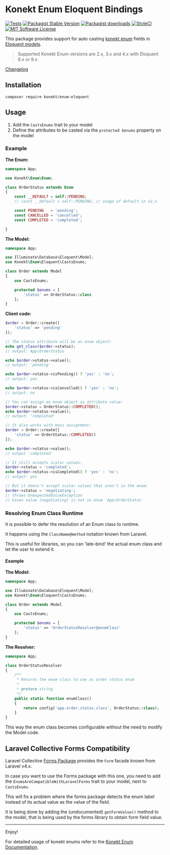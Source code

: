 # Konekt Enum Eloquent Bindings


[![Tests](https://img.shields.io/github/actions/workflow/status/artkonekt/enum-eloquent/tests.yml?branch=master&style=flat-square)](https://github.com/artkonekt/enum-eloquent/actions?query=workflow%3Atests)
[![Packagist Stable Version](https://img.shields.io/packagist/v/konekt/enum-eloquent.svg?style=flat-square&label=stable)](https://packagist.org/packages/konekt/enum-eloquent)
[![Packagist downloads](https://img.shields.io/packagist/dt/konekt/enum-eloquent.svg?style=flat-square)](https://packagist.org/packages/konekt/enum-eloquent)
[![StyleCI](https://styleci.io/repos/105900484/shield?branch=master)](https://styleci.io/repos/105900484)
[![MIT Software License](https://img.shields.io/badge/license-MIT-blue.svg?style=flat-square)](LICENSE)

This package provides support for auto casting [konekt enum](https://konekt.dev/enum) fields in [Eloquent models](https://laravel.com/docs/9.x/eloquent-mutators).

> Supported Konekt Enum versions are 2.x, 3.x and 4.x with Eloquent 8.x or 9.x

[Changelog](Changelog.md)

## Installation

`composer require konekt/enum-eloquent`

## Usage

1. Add the `CastsEnums` trait to your model
2. Define the attributes to be casted via the `protected $enums` property on the model

### Example

**The Enum:**

```php
namespace App;

use Konekt\Enum\Enum;

class OrderStatus extends Enum
{
    const __DEFAULT = self::PENDING; 
    // const __default = self::PENDING; // usage of default in v2.x 

    const PENDING   = 'pending';
    const CANCELLED = 'cancelled';
    const COMPLETED = 'completed';

}
```

**The Model:**

```php
namespace App;

use Illuminate\Database\Eloquent\Model;
use Konekt\Enum\Eloquent\CastsEnums;

class Order extends Model
{
    use CastsEnums;

    protected $enums = [
        'status' => OrderStatus::class
    ];
}
```

**Client code:**
```php
$order = Order::create([
    'status' => 'pending'
]);

// The status attribute will be an enum object:
echo get_class($order->status);
// output: App\OrderStatus

echo $order->status->value();
// output: 'pending'

echo $order->status->isPending() ? 'yes' : 'no';
// output: yes

echo $order->status->isCancelled() ? 'yes' : 'no';
// output: no

// You can assign an enum object as attribute value:
$order->status = OrderStatus::COMPLETED();
echo $order->status->value();
// output: 'completed'

// It also works with mass assignment:
$order = Order::create([
    'status' => OrderStatus::COMPLETED()    
]);

echo $order->status->value();
// output 'completed'

// It still accepts scalar values:
$order->status = 'completed';
echo $order->status->isCompleted() ? 'yes' : 'no';
// output: yes

// But it doesn't accept scalar values that aren't in the enum:
$order->status = 'negotiating';
// throws UnexpectedValueException
// Given value (negotiating) is not in enum `App\OrderStatus`
```

### Resolving Enum Class Runtime

It is possible to defer the resolution of an Enum class to runtime.

It happens using the `ClassName@method` notation known from Laravel.

This is useful for libraries, so you can 'late-bind' the actual enum class and let the user to extend it.

#### Example

**The Model:**

```php
namespace App;

use Illuminate\Database\Eloquent\Model;
use Konekt\Enum\Eloquent\CastsEnums;

class Order extends Model
{
    use CastsEnums;

    protected $enums = [
        'status' => 'OrderStatusResolver@enumClass'
    ];
}
```

**The Resolver:**

```php
namespace App;

class OrderStatusResolver
{
    /**
     * Returns the enum class to use as order status enum
     *
     * @return string
     */
    public static function enumClass()
    {
        return config('app.order.status.class', OrderStatus::class);
    }
}
```

This way the enum class becomes configurable without the need to modify the Model code.

## Laravel Collective Forms Compatibility

Laravel Collective [Forms Package](https://laravelcollective.com/docs/master/html) provides the
`Form` facade known from Laravel v4.x.

In case you want to use the Forms package with this one, you need to add the
`EnumsAreCompatibleWithLaravelForms` trait to your model, next to `CastsEnums`.

This will fix a problem where the forms package detects the enum label instead of its actual value
as the value of the field.

It is being done by adding the (undocumented) `getFormValue()` method to the model, that is being
used by the forms library to obtain form field value.

---

Enjoy!

For detailed usage of konekt enums refer to the [Konekt Enum Documentation](https://konekt.dev/enum).
